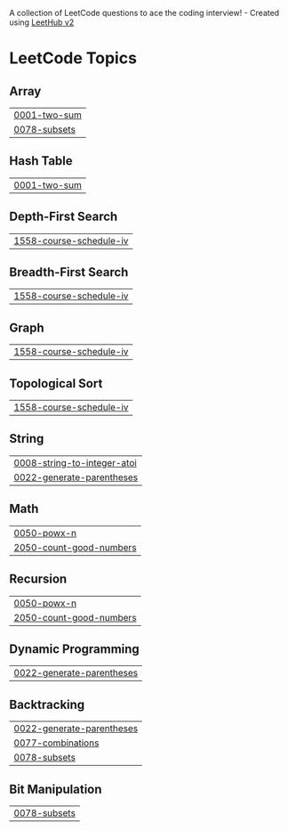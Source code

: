 A collection of LeetCode questions to ace the coding interview! - Created using [LeetHub v2](https://github.com/arunbhardwaj/LeetHub-2.0)
<!---LeetCode Topics Start-->
# LeetCode Topics
## Array
|  |
| ------- |
| [0001-two-sum](https://github.com/sengardeep/leetcode-soln/tree/master/0001-two-sum) |
| [0078-subsets](https://github.com/sengardeep/leetcode-soln/tree/master/0078-subsets) |
## Hash Table
|  |
| ------- |
| [0001-two-sum](https://github.com/sengardeep/leetcode-soln/tree/master/0001-two-sum) |
## Depth-First Search
|  |
| ------- |
| [1558-course-schedule-iv](https://github.com/sengardeep/leetcode-soln/tree/master/1558-course-schedule-iv) |
## Breadth-First Search
|  |
| ------- |
| [1558-course-schedule-iv](https://github.com/sengardeep/leetcode-soln/tree/master/1558-course-schedule-iv) |
## Graph
|  |
| ------- |
| [1558-course-schedule-iv](https://github.com/sengardeep/leetcode-soln/tree/master/1558-course-schedule-iv) |
## Topological Sort
|  |
| ------- |
| [1558-course-schedule-iv](https://github.com/sengardeep/leetcode-soln/tree/master/1558-course-schedule-iv) |
## String
|  |
| ------- |
| [0008-string-to-integer-atoi](https://github.com/sengardeep/leetcode-soln/tree/master/0008-string-to-integer-atoi) |
| [0022-generate-parentheses](https://github.com/sengardeep/leetcode-soln/tree/master/0022-generate-parentheses) |
## Math
|  |
| ------- |
| [0050-powx-n](https://github.com/sengardeep/leetcode-soln/tree/master/0050-powx-n) |
| [2050-count-good-numbers](https://github.com/sengardeep/leetcode-soln/tree/master/2050-count-good-numbers) |
## Recursion
|  |
| ------- |
| [0050-powx-n](https://github.com/sengardeep/leetcode-soln/tree/master/0050-powx-n) |
| [2050-count-good-numbers](https://github.com/sengardeep/leetcode-soln/tree/master/2050-count-good-numbers) |
## Dynamic Programming
|  |
| ------- |
| [0022-generate-parentheses](https://github.com/sengardeep/leetcode-soln/tree/master/0022-generate-parentheses) |
## Backtracking
|  |
| ------- |
| [0022-generate-parentheses](https://github.com/sengardeep/leetcode-soln/tree/master/0022-generate-parentheses) |
| [0077-combinations](https://github.com/sengardeep/leetcode-soln/tree/master/0077-combinations) |
| [0078-subsets](https://github.com/sengardeep/leetcode-soln/tree/master/0078-subsets) |
## Bit Manipulation
|  |
| ------- |
| [0078-subsets](https://github.com/sengardeep/leetcode-soln/tree/master/0078-subsets) |
<!---LeetCode Topics End-->